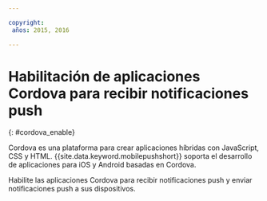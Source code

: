 ```yaml
---

copyright:
 años: 2015, 2016

---
```


# Habilitación de aplicaciones Cordova para recibir notificaciones push
{: #cordova_enable}

Cordova es una plataforma para crear aplicaciones híbridas con JavaScript, CSS y HTML. {{site.data.keyword.mobilepushshort}} soporta el desarrollo de aplicaciones para iOS y Android basadas en Cordova.

Habilite las aplicaciones Cordova para recibir notificaciones push y enviar notificaciones push a
     sus dispositivos.
